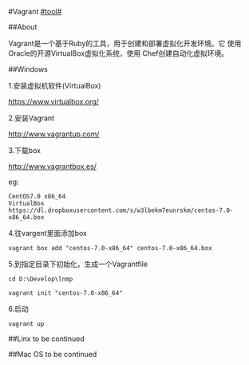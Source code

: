#Vagrant [#tool#](/#tool)

##About

Vagrant是一个基于Ruby的工具，用于创建和部署虚拟化开发环境。它 使用Oracle的开源VirtualBox虚拟化系统，使用 Chef创建自动化虚拟环境。

##Windows

1.安装虚拟机软件(VirtualBox)

https://www.virtualbox.org/

2.安装Vagrant

http://www.vagrantup.com/

3.下载box

http://www.vagrantbox.es/

eg:
```
CentOS7.0 x86_64
VirtualBox
https://dl.dropboxusercontent.com/s/w3lbekm7eunrskm/centos-7.0-x86_64.box
```

4.往vargent里面添加box
```
vagrant box add "centos-7.0-x86_64" centos-7.0-x86_64.box
```

5.到指定目录下初始化，生成一个Vagrantfile
```
cd D:\Develop\lnmp

vagrant init "centos-7.0-x86_64"
```

6.启动
```
vagrant up
```


##Linx
to be continued



##Mac OS
to be continued
